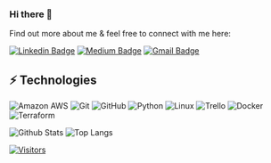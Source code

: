 ### Hi there 👋

<!-- Introduce yourself and give a brief introduction about yourself here.  Also include what tech you're interested in and what you are currently learning -->

Find out more about me & feel free to connect with me here:

<!-- Replace the fields below with the information requested. Remember to remove the encapsulating <> characters. For spaces in names, use %20 (e.g. Broadus%20Palmer) -->

[![Linkedin Badge](https://img.shields.io/badge/-Michael%20Brimage-blue?style=flat-square&logo=Linkedin&logoColor=white&link=https://www.linkedin.com/in/michael-brimage/)](https://www.linkedin.com/in/michael-brimage/)
[![Medium Badge](https://img.shields.io/badge/Michael%20Brimage-12100E?style=flat-square&logo=medium&logoColor=white&link=https://medium.com/@mbrimage58)](https://medium.com/@mbrimage58)
[![Gmail Badge](https://img.shields.io/badge/-mbrimage58@gmail.com-c14438?style=flat-square&logo=Gmail&logoColor=white&link=mailto:mbrimage58@gmail.com)](mailto:mbrimage58@gmail.com)

## ⚡ Technologies

<!-- Check out the Badges folder for more badges -->

![Amazon AWS](https://img.shields.io/badge/Amazon%20AWS-232F3E?style=flat-square&logo=amazon-aws)
![Git](https://img.shields.io/badge/-Git-black?style=flat-square&logo=git)
![GitHub](https://img.shields.io/badge/-GitHub-181717?style=flat-square&logo=github)
![Python](https://img.shields.io/badge/-Python-black?style=flat-square&logo=Python)
![Linux](https://img.shields.io/badge/Linux-FCC624?style=flat-square&logo=linux&logoColor=black)
![Trello](https://img.shields.io/badge/Trello-%23026AA7.svg?style=flat-square&logo=Trello&logoColor=white)
![Docker](https://img.shields.io/badge/docker-%230db7ed.svg?style=for-the-badge&logo=docker&logoColor=white)
![Terraform](https://img.shields.io/badge/terraform-%235835CC.svg?style=for-the-badge&logo=terraform&logoColor=white)

<!-- Replace the fields below with the information requested. Remember to remove the encapsulating <> characters. -->

![Github Stats](https://github-readme-stats.vercel.app/api?username=mdbrimage&count_private=true&show_icons=true&include_all_commits=true)
![Top Langs](https://github-readme-stats.vercel.app/api/top-langs/?username=mdbrimage&hide=TeX&layout=compact)


[![Visitors](https://api.visitorbadge.io/api/visitors?path=LevelUpInTech%2FLevelUpInTech&label=VISITORS&countColor=%23263759)](https://visitorbadge.io/status?path=LevelUpInTech%2FLevelUpInTech)
